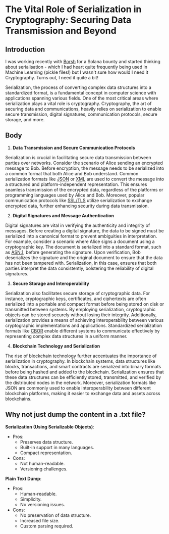 # The Vital Role of Serialization in Cryptography: Securing Data Transmission and Beyond

## Introduction

I was working recently with [Borsh](https://borsh.io/) for a Solana bounty and started thinking about serialisation - which I had heart quite frequently being used in Machine Learning (pickle files!) but I wasn't sure how would I need it Cryptography. Turns out, I need it quite a bit!

Serialization, the process of converting complex data structures into a standardized format, is a fundamental concept in computer science with applications spanning various fields. One of the most critical areas where serialization plays a vital role is cryptography. Cryptography, the art of securing data and communications, heavily relies on serialization to enable secure transmission, digital signatures, communication protocols, secure storage, and more. 

## Body

1. **Data Transmission and Secure Communication Protocols**

Serialization is crucial in facilitating secure data transmission between parties over networks. Consider the scenario of Alice sending an encrypted message to Bob. Before encryption, the message needs to be serialized into a common format that both Alice and Bob understand. Common serialization formats like [JSON](https://www.json.org/) or [XML](https://www.w3.org/XML/) are used to convert the message into a structured and platform-independent representation. This ensures seamless transmission of the encrypted data, regardless of the platforms or programming languages used by Alice and Bob. Moreover, popular communication protocols like [SSL/TLS](https://tools.ietf.org/html/rfc8446) utilize serialization to exchange encrypted data, further enhancing security during data transmission.

2. **Digital Signatures and Message Authentication**

Digital signatures are vital in verifying the authenticity and integrity of messages. Before creating a digital signature, the data to be signed must be serialized into a canonical format to prevent ambiguities in interpretation. For example, consider a scenario where Alice signs a document using a cryptographic key. The document is serialized into a standard format, such as [ASN.1](https://asecuritysite.com/digitalcert/sigs5#:~:text=One%20of%20the%20most%20common,and%20a%20message%20(M)), before generating the signature. Upon verification, Bob deserializes the signature and the original document to ensure that the data has not been tampered with. Serialization, in this case, ensures that both parties interpret the data consistently, bolstering the reliability of digital signatures.

3. **Secure Storage and Interoperability**

Serialization also facilitates secure storage of cryptographic data. For instance, cryptographic keys, certificates, and ciphertexts are often serialized into a portable and compact format before being stored on disk or transmitted between systems. By employing serialization, cryptographic objects can be stored securely without losing their integrity. Additionally, serialization provides a means of achieving interoperability between various cryptographic implementations and applications. Standardized serialization formats like [CBOR](https://tools.ietf.org/html/rfc7049) enable different systems to communicate effectively by representing complex data structures in a uniform manner.

4. **Blockchain Technology and Serialization**

The rise of blockchain technology further accentuates the importance of serialization in cryptography. In blockchain systems, data structures like blocks, transactions, and smart contracts are serialized into binary formats before being hashed and added to the blockchain. Serialization ensures that these data structures can be efficiently stored, transmitted, and verified by the distributed nodes in the network. Moreover, serialization formats like JSON are commonly used to enable interoperability between different blockchain platforms, making it easier to exchange data and assets across blockchains.

## Why not just dump the content in a .txt file?

**Serialization (Using Serializable Objects)**:
- Pros:
  - Preserves data structure.
  - Built-in support in many languages.
  - Compact representation.
- Cons:
  - Not human-readable.
  - Versioning challenges.

**Plain Text Dump**:
- Pros:
  - Human-readable.
  - Simplicity.
  - No versioning issues.
- Cons:
  - No preservation of data structure.
  - Increased file size.
  - Custom parsing required.
